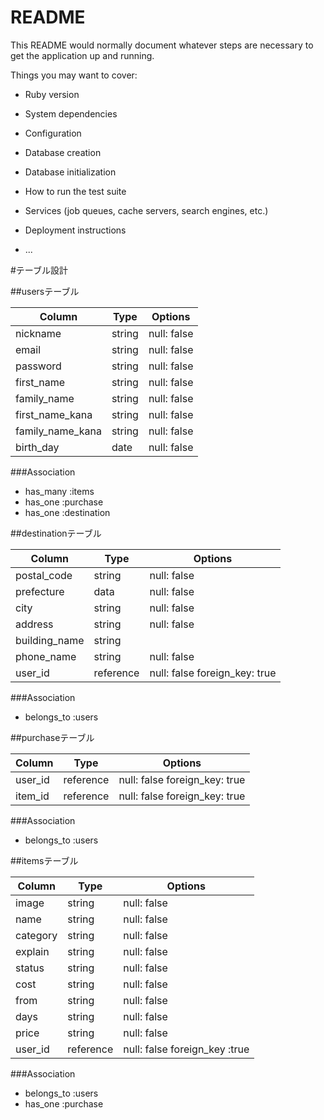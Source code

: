 # README

This README would normally document whatever steps are necessary to get the
application up and running.

Things you may want to cover:

* Ruby version

* System dependencies

* Configuration

* Database creation

* Database initialization

* How to run the test suite

* Services (job queues, cache servers, search engines, etc.)

* Deployment instructions

* ...


#テーブル設計


##usersテーブル

| Column           | Type     | Options     |
| ---------------- | -------- | ----------- |
| nickname         | string   | null: false |
| email            | string   | null: false |
| password         | string   | null: false |
| first_name       | string   | null: false |
| family_name      | string   | null: false |
| first_name_kana  | string   | null: false |
| family_name_kana | string   | null: false |
| birth_day        | date     | null: false |

###Association
- has_many :items
- has_one :purchase
- has_one :destination



##destinationテーブル
 
| Column              | Type      | Options                       |
| ------------------- | --------- | ----------------------------- |
| postal_code         | string    | null: false                   |
| prefecture          | data      | null: false                   |
| city                | string    | null: false                   |
| address             | string    | null: false                   |
| building_name       | string    |                               |
| phone_name          | string    | null: false                   |
| user_id             | reference | null: false foreign_key: true |

###Association
- belongs_to :users





##purchaseテーブル

| Column  | Type      | Options                       |
| --------| --------  | ------------------------------|
| user_id | reference | null: false foreign_key: true |
| item_id | reference | null: false foreign_key: true |

###Association
- belongs_to :users




##itemsテーブル

| Column   | Type      | Options                       |
| ---------| --------  | ----------------------------- |
| image    | string    | null: false                   |
| name     | string    | null: false                   |
| category | string    | null: false                   |
| explain  | string    | null: false                   |
| status   | string    | null: false                   |
| cost     | string    | null: false                   |
| from     | string    | null: false                   |
| days     | string    | null: false                   |
| price    | string    | null: false                   |
| user_id  | reference | null: false foreign_key :true |

###Association
- belongs_to :users
- has_one :purchase
